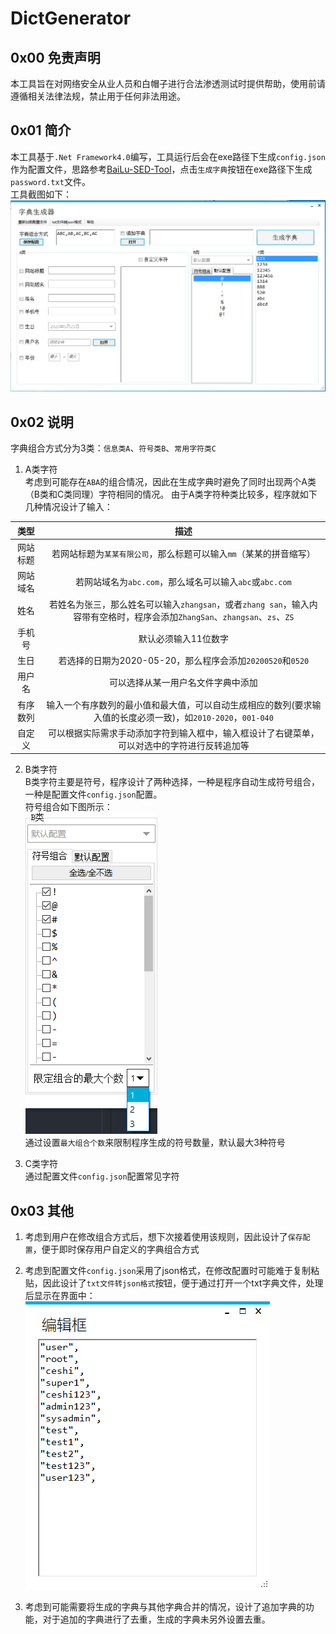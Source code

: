 # DictGenerator
## 0x00 免责声明
本工具旨在对网络安全从业人员和白帽子进行合法渗透测试时提供帮助，使用前请遵循相关法律法规，禁止用于任何非法用途。
## 0x01 简介
本工具基于`.Net Framework4.0`编写，工具运行后会在exe路径下生成`config.json`作为配置文件，思路参考[BaiLu-SED-Tool](https://github.com/HongLuDianXue/BaiLu-SED-Tool)，点击`生成字典`按钮在exe路径下生成`password.txt`文件。  
工具截图如下：  
![UI](https://raw.githubusercontent.com/f1ashine/DictGenerator/master/img/ui.png)
## 0x02 说明
字典组合方式分为3类：`信息类A`、`符号类B`、`常用字符类C`
1. A类字符  
考虑到可能存在`ABA`的组合情况，因此在生成字典时避免了同时出现两个A类（B类和C类同理）字符相同的情况。
由于A类字符种类比较多，程序就如下几种情况设计了输入：

|类型|描述|
|:----:|:--------:|
|网站标题|若网站标题为`某某有限公司`，那么标题可以输入`mm`（某某的拼音缩写）|
|网站域名|若网站域名为`abc.com`，那么域名可以输入`abc`或`abc.com`|
|姓名|若姓名为张三，那么姓名可以输入`zhangsan`，或者`zhang san`，输入内容带有空格时，程序会添加`ZhangSan`、`zhangsan`、`zs`、`ZS`|
|手机号|默认必须输入11位数字|
|生日|若选择的日期为2020-05-20，那么程序会添加`20200520`和`0520`|
|用户名|可以选择从某一用户名文件字典中添加|
|有序数列|输入一个有序数列的最小值和最大值，可以自动生成相应的数列(要求输入值的长度必须一致)，如`2010-2020`，`001-040`|
|自定义|可以根据实际需求手动添加字符到输入框中，输入框设计了右键菜单，可以对选中的字符进行反转追加等|

2. B类字符  
B类字符主要是符号，程序设计了两种选择，一种是程序自动生成符号组合，一种是配置文件`config.json`配置。  
符号组合如下图所示：  
![SymbolCombine](https://raw.githubusercontent.com/f1ashine/DictGenerator/master/img/symbols.png)  
通过设置`最大组合个数`来限制程序生成的符号数量，默认最大3种符号

3. C类字符  
通过配置文件`config.json`配置常见字符

## 0x03 其他
1. 考虑到用户在修改组合方式后，想下次接着使用该规则，因此设计了`保存配置`，便于即时保存用户自定义的字典组合方式

2. 考虑到配置文件`config.json`采用了json格式，在修改配置时可能难于复制粘贴，因此设计了`txt文件转json格式`按钮，便于通过打开一个txt字典文件，处理后显示在界面中：  
![txt2json](https://raw.githubusercontent.com/f1ashine/DictGenerator/master/img/txt2json.png)

3. 考虑到可能需要将生成的字典与其他字典合并的情况，设计了追加字典的功能，对于追加的字典进行了去重，生成的字典未另外设置去重。


